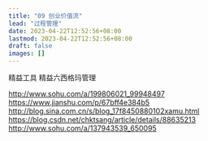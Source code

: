 ```yaml
---
title: "09 创业价值流"
lead: "过程管理"
date: 2023-04-22T12:52:56+08:00
lastmod: 2023-04-22T12:52:56+08:00
draft: false
images: []
---
```


精益工具
精益六西格玛管理

http://www.sohu.com/a/199806021_99948497
https://www.jianshu.com/p/67bff4e384b5
http://blog.sina.com.cn/s/blog_17f8450880102xamu.html
https://blog.csdn.net/chktsang/article/details/88635213
http://www.sohu.com/a/137943539_650095
